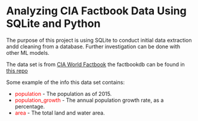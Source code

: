 # Analyzing CIA Factbook Data Using SQLite and Python

The purpose of this project is using SQLite to conduct initial data extraction andd cleaning from a database. Further investigation can be done with other ML models.

The data set is from [CIA World Factbook](https://www.cia.gov/library/publications/the-world-factbook/) the factbookdb can be found in [this repo](https://github.com/factbook/factbook.sql/releases)

Some example of the info this data set contains:

- <font color='red'>population</font>  - The population as of 2015.
- <font color='red'>population_growth</font>  - The annual population growth rate, as a percentage.
- <font color='red'>area</font>  - The total land and water area.
